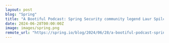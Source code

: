 ```yaml
---
layout: post
blog: "Spring"
title: "A Bootiful Podcast: Spring Security community legend Laur Spilca"
date: 2024-06-28T00:00:00Z
image: images/spring.png
remote_url: "https://spring.io/blog/2024/06/28/a-bootiful-podcast-spring-security-community-legend-laur-spilca"
---
```

